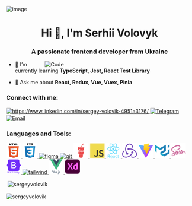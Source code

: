 ![image](https://globaleducation.s3.ap-south-1.amazonaws.com/globaledu/gif/front-end-development.gif)
<h1 align="center">Hi 👋, I'm Serhii Volovyk</h1>
<h3 align="center">A passionate frontend developer from Ukraine</h3>
<img align="right" width="400" src="https://cdn.dribbble.com/users/320114/screenshots/2575134/media/5b7f22deeb1522d5cb93fc864108bf25.gif" alt="Code" />

- 🌱 I’m currently learning **TypeScript, Jest, React Test Library**

- 💬 Ask me about **React, Redux, Vue, Vuex, Pinia**

<h3 align="left">Connect with me:</h3>
<p align="left">
  <a href="https://www.linkedin.com/in/serhii-volovik-4951a3176" target="_blank">
    <img align="center" src="https://raw.githubusercontent.com/rahuldkjain/github-profile-readme-generator/master/src/images/icons/Social/linked-in-alt.svg" alt="https://www.linkedin.com/in/sergey-volovik-4951a3176/" height="30" width="40" />
  </a>
  <a href="https://t.me/sergey_volovik" target="blank">
   <img align="center" src="https://upload.wikimedia.org/wikipedia/commons/thumb/8/82/Telegram_logo.svg/512px-Telegram_logo.svg.png" alt="Telegram" height="40" width="40" />
  </a>
  <a href="mailto: serhii.volovik@gmail.com" target="blank">
   <img align="center" src="https://www.svgrepo.com/show/145950/email.svg" alt="Email" height="30" width="40" />
  </a>
</p>

<h3 align="left">Languages and Tools:</h3>
<p align="left">
  <a href="https://www.w3.org/html/" target="_blank" rel="noreferrer">
    <img
      src="https://raw.githubusercontent.com/devicons/devicon/master/icons/html5/html5-original-wordmark.svg"
      alt="html5"
      width="40"
      height="40"
    />
  </a>
  <a href="https://www.w3schools.com/css/" target="_blank" rel="noreferrer">
    <img
      src="https://raw.githubusercontent.com/devicons/devicon/master/icons/css3/css3-original-wordmark.svg"
      alt="css3"
      width="40"
      height="40"
    />
  </a>
  <a href="https://www.figma.com/" target="_blank" rel="noreferrer">
    <img
      src="https://www.vectorlogo.zone/logos/figma/figma-icon.svg"
      alt="figma"
      width="40"
      height="40"
    />
  </a>
  <a href="https://git-scm.com/" target="_blank" rel="noreferrer">
    <img
      src="https://www.vectorlogo.zone/logos/git-scm/git-scm-icon.svg"
      alt="git"
      width="40"
      height="40"
     />
  </a>
  <a href="https://gulpjs.com" target="_blank" rel="noreferrer">
    <img
      src="https://raw.githubusercontent.com/devicons/devicon/master/icons/gulp/gulp-plain.svg"
      alt="gulp"
      width="40"
      height="40"
    />
  </a>
  <a
    href="https://developer.mozilla.org/en-US/docs/Web/JavaScript"
    target="_blank"
    rel="noreferrer"
  >
    <img
      src="https://raw.githubusercontent.com/devicons/devicon/master/icons/javascript/javascript-original.svg"
      alt="javascript"
      width="40"
      height="40"
    />
  </a>
  <a href="https://reactjs.org/" target="_blank" rel="noreferrer">
    <img
      src="https://raw.githubusercontent.com/devicons/devicon/master/icons/react/react-original-wordmark.svg"
      alt="react"
      width="40"
      height="40"
    />
  </a>
  <a href="https://redux.js.org" target="_blank" rel="noreferrer">
    <img
      src="https://raw.githubusercontent.com/devicons/devicon/master/icons/redux/redux-original.svg"
      alt="redux"
      width="40"
      height="40"
    />
  </a>
  <a href="https://vitejs.dev" target="_blank" rel="noreferrer">
    <img
      src="https://raw.githubusercontent.com/devicons/devicon/master/icons/vitejs/vitejs-original.svg"
      alt="redux"
      width="40"
      height="40"
    />
  </a>
  <a href="https://mui.com" target="_blank" rel="noreferrer">
    <img
      src="https://raw.githubusercontent.com/devicons/devicon/master/icons/materialui/materialui-original.svg"
      alt="redux"
      width="40"
      height="40"
    />
  </a>
  <a href="https://sass-lang.com" target="_blank" rel="noreferrer">
    <img
      src="https://raw.githubusercontent.com/devicons/devicon/master/icons/sass/sass-original.svg"
      alt="sass"
      width="40"
      height="40"
    />
  </a>
  <a href="https://getbootstrap.com" target="_blank" rel="noreferrer">
    <img
      src="https://raw.githubusercontent.com/devicons/devicon/master/icons/bootstrap/bootstrap-plain-wordmark.svg"
      alt="bootstrap"
      width="40"
      height="40"
    />
  </a>
  <a href="https://tailwindcss.com/" target="_blank" rel="noreferrer">
    <img
      src="https://www.vectorlogo.zone/logos/tailwindcss/tailwindcss-icon.svg"
      alt="tailwind"
      width="40"
      height="40"
    />
  </a>
  <a href="https://vuejs.org/" target="_blank" rel="noreferrer">
    <img
      src="https://raw.githubusercontent.com/devicons/devicon/master/icons/vuejs/vuejs-original-wordmark.svg"
      alt="vuejs"
      width="40"
      height="40"
    />
  </a>
  <a
    href="https://www.adobe.com"
    target="_blank"
    rel="noreferrer"
  >
    <img
      src="https://raw.githubusercontent.com/devicons/devicon/master/icons/xd/xd-original.svg"
      alt="xd"
      width="40"
      height="40"
    />
  </a>
</p>

<p>&nbsp;<img align="center" src="https://github-readme-stats-git-masterrstaa-rickstaa.vercel.app/api?username=sergeyvolovik&show_icons=true&locale=en" alt="sergeyvolovik" /></p>

<p><img align="center" src="https://github-readme-streak-stats.herokuapp.com/?user=sergeyvolovik&" alt="sergeyvolovik" /></p>
